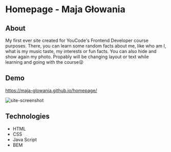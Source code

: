 # Homepage - Maja Głowania

## About

My first ever site created for YouCode's Frontend Developer course purposes.
There, you can learn some random facts about me, like who am I, what is my music taste, my interests or fun facts. You can also hide and show again my photo.
Propably will be changing layout or text while learning and going with the course😜

## Demo

https://maja-glowania.github.io/homepage/

![site-screenshot](https://i.postimg.cc/bJ0348sZ/Zrzut-ekranu-2.png)

## Technologies

- HTML
- CSS
- Java Script
- BEM

